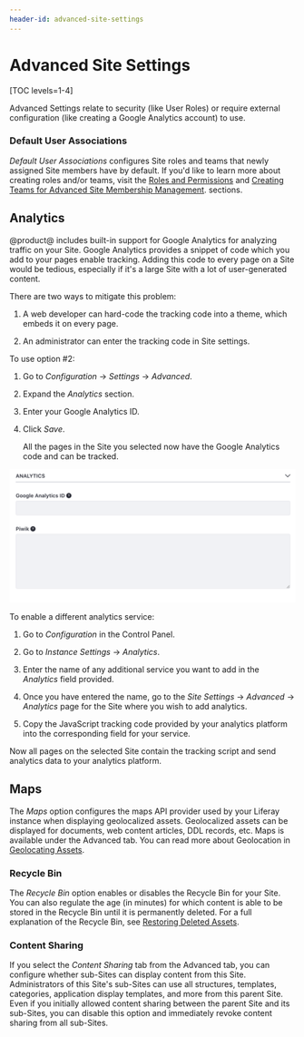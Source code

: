 ```yaml
---
header-id: advanced-site-settings
---
```


# Advanced Site Settings

[TOC levels=1-4]

Advanced Settings relate to security (like User Roles) or require external
configuration (like creating a Google Analytics account) to use.

### Default User Associations

*Default User Associations* configures Site roles and teams that newly assigned Site 
members have by default. If you'd like to learn more about creating roles 
and/or teams, visit the
[Roles and Permissions](/docs/7-2/user/-/knowledge_base/u/roles-and-permissions)
and
[Creating Teams for Advanced Site Membership Management](/docs/7-2/user/-/knowledge_base/u/creating-teams-for-advanced-site-membership-management).
sections.

## Analytics

@product@ includes built-in support for Google Analytics for analyzing 
traffic on your Site. Google Analytics provides a snippet of code which you add
to your pages enable tracking. Adding this code to every page on a Site would
be tedious, especially if it's a large Site with a lot of user-generated
content.

There are two ways to mitigate this problem:

1.  A web developer can hard-code the tracking code into a theme, which embeds
    it on every page.

2.  An administrator can enter the tracking code in Site settings.

To use option #2:

1.  Go to *Configuration* &rarr; *Settings* &rarr; *Advanced*.

2.  Expand the *Analytics* section.

3.  Enter your Google Analytics ID.

4.  Click *Save*.

    All the pages in the Site you selected now have the Google Analytics code
    and can be tracked. 

![Figure 1: To set up Google Analytics: sign up, receive an ID, and then enter it into the Google Analytics ID field.](../../../../images/maintaining-google-analytics.png)

To enable a different analytics service:

1.  Go to *Configuration* in the Control Panel.

2.  Go to *Instance Settings* &rarr; *Analytics*.

3.  Enter the name of any additional service you want to add in the *Analytics*
    field provided.

4.  Once you have entered the name, go to the *Site Settings* &rarr; *Advanced* 
    &rarr; *Analytics* page for the Site where you wish to add analytics.
 
5.  Copy the JavaScript tracking code provided by your analytics platform into 
    the corresponding field for your service.

Now all pages on the selected Site contain the tracking script and send
analytics data to your analytics platform. 

## Maps

The *Maps* option configures the maps API provider used by your Liferay
instance when displaying geolocalized assets. Geolocalized assets can be
displayed for documents, web content articles, DDL records, etc. Maps is
available under the Advanced tab. You can read more about Geolocation in
[Geolocating Assets](/docs/7-2/user/-/knowledge_base/u/geolocating-assets).

### Recycle Bin

The *Recycle Bin* option enables or disables the Recycle Bin for your Site. You
can also regulate the age (in minutes) for which content is able to be stored
in the Recycle Bin until it is permanently deleted. For a full explanation of
the Recycle Bin, see
[Restoring Deleted Assets](/docs/7-2/user/-/knowledge_base/u/restoring-deleted-assets).

### Content Sharing

If you select the *Content Sharing* tab from the Advanced tab, you can
configure whether sub-Sites can display content from this Site. Administrators
of this Site's sub-Sites can use all structures, templates, categories,
application display templates, and more from this parent Site. Even if you
initially allowed content sharing between the parent Site and its sub-Sites,
you can disable this option and immediately revoke content sharing from
all sub-Sites.
